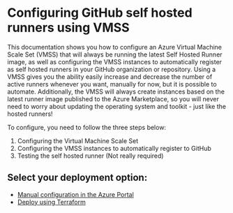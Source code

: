 # Configuring GitHub self hosted runners using VMSS

This documentation shows you how to configure an Azure Virtual Machine Scale Set (VMSS) that will always be running the latest Self Hosted Runner image, as well as configuring the VMSS instances to automatically register as self hosted runners in your GitHub organization or repository. Using a VMSS gives you the ability easily increase and decrease the number of active runners whenever you want, manually for now, but it is possible to automate. Additionally, the VMSS will always create instances based on the latest runner image published to the Azure Marketplace, so you will never need to worry about updating the operating system and toolkit - just like the hosted runners!

To configure, you need to follow the three steps below:

1. Configuring the Virtual Machine Scale Set
2. Configuring the VMSS instances to automatically register to GitHub
3. Testing the self hosted runner (Not really required)

## Select your deployment option:

- [Manual configuration in the Azure Portal](./step1-manual.md)
- [Deploy using Terraform](./step1-terraform.md)
